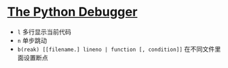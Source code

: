 # [The Python Debugger](https://docs.python.org/2/library/pdb.html#debugger-commands)
- `l` 多行显示当前代码
- `n` 单步跳动
- `b(reak) [[filename.] lineno | function [, condition]]` 在不同文件里面设置断点 
